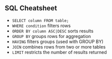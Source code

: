 ## SQL Cheatsheet

- `SELECT column FROM table;`
- `WHERE condition` filters rows
- `ORDER BY column ASC|DESC` sorts results
- `GROUP BY` groups rows for aggregation
- `HAVING` filters groups (used with GROUP BY)
- `JOIN` combines rows from two or more tables
- `LIMIT` restricts the number of results returned
